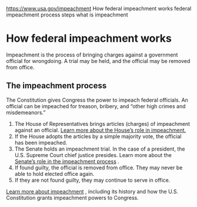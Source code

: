 

https://www.usa.gov/impeachment
How federal impeachment works
federal impeachment process steps
what is impeachment

How federal impeachment works
=============================

Impeachment is the process of bringing charges against a government official for wrongdoing. A trial may be held, and the official may be removed from office.

**The impeachment process**
---------------------------

The Constitution gives Congress the power to impeach federal officials. An official can be impeached for treason, bribery, and “other high crimes and misdemeanors.”

1. The House of Representatives brings articles (charges) of impeachment against an official.
   [Learn more about the House’s role in impeachment.](https://history.house.gov/Institution/Origins-Development/Impeachment/)
2. If the House adopts the articles by a simple majority vote, the official has been impeached.
3. The Senate holds an impeachment trial. In the case of a president, the U.S. Supreme Court chief justice presides. Learn more about the
   [Senate’s role in the impeachment process](https://www.senate.gov/about/powers-procedures/impeachment.htm)
   .
4. If found guilty, the official is removed from office. They may never be able to hold elected office again.
5. If they are not found guilty, they may continue to serve in office.

[Learn more about impeachment](https://www.congress.gov/crs-product/R46013)
, including its history and how the U.S. Constitution grants impeachment powers to Congress.
